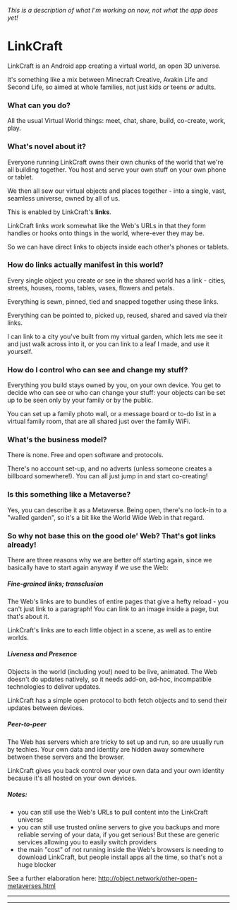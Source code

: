 _This is a description of what I'm working on now, not what the app does yet!_

# LinkCraft

LinkCraft is an Android app creating a virtual world, an open 3D universe.

It's something like a mix between Minecraft Creative, Avakin Life and Second Life, so
aimed at whole families, not just kids _or_ teens _or_ adults.

### What can you do?

All the usual Virtual World things: meet, chat, share, build, co-create, work, play.

### What's novel about it?

Everyone running LinkCraft owns their own chunks of the world that we're all building
together. You host and serve your own stuff on your own phone or tablet.

We then all sew our virtual objects and places together - into a single, vast, seamless
universe, owned by all of us.

This is enabled by LinkCraft's **links**.

LinkCraft links work somewhat like the Web's URLs in that they form handles or hooks
onto things in the world, where-ever they may be.

So we can have direct links to objects inside each other's phones or tablets.

### How do links actually manifest in this world?

Every single object you create or see in the shared world has a link - cities, streets,
houses, rooms, tables, vases, flowers and petals.

Everything is sewn, pinned, tied and snapped together using these links.

Everything can be pointed to, picked up, reused, shared and saved via their links.

I can link to a city you've built from my virtual garden, which lets me see it and just
walk across into it, or you can link to a leaf I made, and use it yourself.

### How do I control who can see and change my stuff?

Everything you build stays owned by you, on your own device. You get to decide who can
see or who can change your stuff: your objects can be set up to be seen only by your
family or by the public.

You can set up a family photo wall, or a message board or to-do list in a virtual family
room, that are all shared just over the family WiFi.

### What's the business model?

There is none. Free and open software and protocols.

There's no account set-up, and no adverts (unless someone creates a billboard
somewhere!). You can all just jump in and start co-creating!

### Is this something like a Metaverse?

Yes, you can describe it as a Metaverse. Being open, there's no lock-in to a "walled
garden", so it's a bit like the World Wide Web in that regard.

### So why not base this on the good ole' Web? That's got links already!

There are three reasons why we are better off starting again, since we basically have to
start again anyway if we use the Web:

##### Fine-grained links; transclusion

The Web's links are to bundles of entire pages that give a hefty reload - you can't just
link to a paragraph! You can link to an image inside a page, but that's about it.

LinkCraft's links are to each little object in a scene, as well as to entire worlds.

##### Liveness and Presence

Objects in the world (including you!) need to be live, animated. The Web doesn't do
updates natively, so it needs add-on, ad-hoc, incompatible technologies to deliver updates.

LinkCraft has a simple open protocol to both fetch objects and to send their updates
between devices.

##### Peer-to-peer

The Web has servers which are tricky to set up and run, so are usually run by techies.
Your own data and identity are hidden away somewhere between these servers and the
browser.

LinkCraft gives you back control over your own data and your own identity because it's all
hosted on your own devices.

##### Notes:

 - you can still use the Web's URLs to pull content into the LinkCraft universe
 - you can still use trusted online servers to give you backups and more reliable
   serving of your data, if you get serious! But these are generic services allowing you
   to easily switch providers
 - the main "cost" of not running inside the Web's browsers is needing to download
   LinkCraft, but people install apps all the time, so that's not a huge blocker

See a further elaboration here: http://object.network/other-open-metaverses.html

____________________________________



____________________________________
